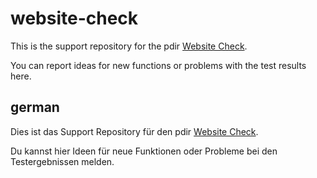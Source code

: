 # website-check

This is the support repository for the pdir [Website Check](https://pdir.de/website-check.html).

You can report ideas for new functions or problems with the test results here.

## german

Dies ist das Support Repository für den pdir [Website Check](https://pdir.de/website-check.html).

Du kannst hier Ideen für neue Funktionen oder Probleme bei den Testergebnissen melden.

